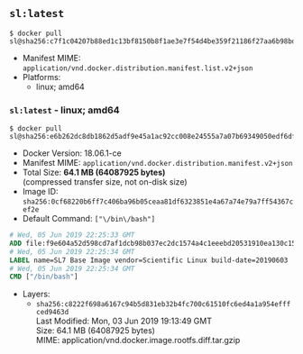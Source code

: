 ## `sl:latest`

```console
$ docker pull sl@sha256:c7f1c04207b88ed1c13bf8150b8f1ae3e7f54d4be359f21186f27aa6b98bdeab
```

-	Manifest MIME: `application/vnd.docker.distribution.manifest.list.v2+json`
-	Platforms:
	-	linux; amd64

### `sl:latest` - linux; amd64

```console
$ docker pull sl@sha256:e6b262dc8db1862d5adf9e45a1ac92cc008e24555a7a07b69349050edf6df30a
```

-	Docker Version: 18.06.1-ce
-	Manifest MIME: `application/vnd.docker.distribution.manifest.v2+json`
-	Total Size: **64.1 MB (64087925 bytes)**  
	(compressed transfer size, not on-disk size)
-	Image ID: `sha256:0cf68220b6ff7c406ba96b05ceaa81df6323851e4a67a74e79a7ff54367cef2e`
-	Default Command: `["\/bin\/bash"]`

```dockerfile
# Wed, 05 Jun 2019 22:25:33 GMT
ADD file:f9e604a52d598cd7af1dcb98b037ec2dc1574a4c1eeebd20531910ea130c15ca in / 
# Wed, 05 Jun 2019 22:25:34 GMT
LABEL name=SL7 Base Image vendor=Scientific Linux build-date=20190603
# Wed, 05 Jun 2019 22:25:34 GMT
CMD ["/bin/bash"]
```

-	Layers:
	-	`sha256:c8222f698a6167c94b5d831eb32b4fc700c61510fc6ed4a1a954efffced9463d`  
		Last Modified: Mon, 03 Jun 2019 19:13:49 GMT  
		Size: 64.1 MB (64087925 bytes)  
		MIME: application/vnd.docker.image.rootfs.diff.tar.gzip
